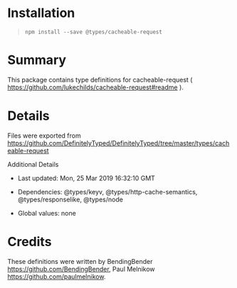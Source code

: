 # Installation
> `npm install --save @types/cacheable-request`

# Summary
This package contains type definitions for cacheable-request ( https://github.com/lukechilds/cacheable-request#readme ).

# Details
Files were exported from https://github.com/DefinitelyTyped/DefinitelyTyped/tree/master/types/cacheable-request

Additional Details
 * Last updated: Mon, 25 Mar 2019 16:32:10 GMT
 * Dependencies: @types/keyv, @types/http-cache-semantics, @types/responselike, @types/node
 * Global values: none

# Credits
These definitions were written by BendingBender <https://github.com/BendingBender>, Paul Melnikow <https://github.com/paulmelnikow>.

